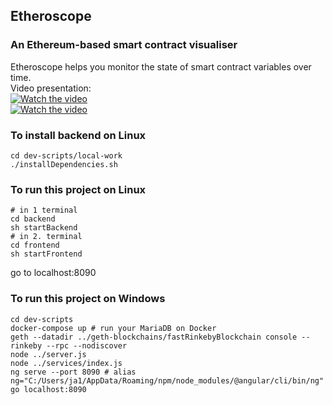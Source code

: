 ## Etheroscope
### An Ethereum-based smart contract visualiser
Etheroscope helps you monitor the state of smart contract variables over time.
<br>
Video presentation:
<br>
[![Watch the video](https://img.youtube.com/vi/eLNDXLViJZ8/hqdefault.jpg)](https://www.youtube.com/watch?v=eLNDXLViJZ8)
<br>
[![Watch the video](https://img.youtube.com/vi/dBDGcbk6F4Q/hqdefault.jpg)](https://www.youtube.com/watch?v=dBDGcbk6F4Q)
<br>

### To install backend on Linux
```shell
cd dev-scripts/local-work
./installDependencies.sh
```

### To run this project on Linux
```shell
# in 1 terminal
cd backend
sh startBackend 
# in 2. terminal
cd frontend
sh startFrontend
```
go to localhost:8090


### To run this project on Windows
```shell
cd dev-scripts
docker-compose up # run your MariaDB on Docker
geth --datadir ../geth-blockchains/fastRinkebyBlockchain console --rinkeby --rpc --nodiscover
node ../server.js
node ../services/index.js
ng serve --port 8090 # alias ng="C:/Users/ja1/AppData/Roaming/npm/node_modules/@angular/cli/bin/ng"
go localhost:8090
```

